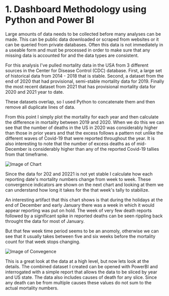 # 1. Dashboard Methodology using Python and Power BI

Large amounts of data needs to be collected before many analyses can be made.  This can be public data downloaded or scraped from websites or it can be queried from private databases.  Often this data is not immediately in a useable form and must be processed in order to make sure that any missing data is accounted for and the data types are consistent.  

For this analysis I've pulled mortality data in the USA from 3 different sources in the Center for Disease Control (CDC) database.  First, a large set of historical data from 2014 - 2018 that is stable.  Second, a dataset from the end of 2020 that had provisional, semi-stable mortality data for 2019.  Finally the most recent dataset from 2021 that has provisional mortality data for 2020 and 2021 year to date.

These datasets overlap, so I used Python to concatenate them and then remove all duplicate lines of data.

From this point I simply plot the mortality for each year and then calculate the difference in mortality between 2019 and 2020.  When we do this we can see that the number of deaths in the US in 2020 was considerably higher than those in prior years and that the excess follows a pattern not unlike the different waves of Covid-19 that were reported throughout the year.  It is also interesting to note that the number of excess deaths as of mid-December is considerably higher than any of the reported Covid-19 tallies from that timeframe. 

![Image of Chart](https://michaeljmerritt.github.io/Portfolio/Images/mortalityhistoryh.jpg)

Since the data for 202 and 20221 is not yet stable I calculate how each reporting date's mortality numbers change from week to week.  These convergence indicators are shown on the next chart and looking at them we can understand how long it takes for the that week's tally to stabilize.  

An interesting artifact that this chart shows is that during the holidays at the end of December and early January there was a week in which it would appear reporting was put on hold.  The week of very few death reports followed by a significant spike in reported deaths can be seen rippling back throught the data for most of January.  

But that few week time period seems to be an anomoly, otherwise we can see that it usually takes between five and six weeks before the mortality count for that week stops changing.

![Image of Convegence](https://michaeljmerritt.github.io/Portfolio/Images/convergeh.jpg)

This is a great look at the data at a high level, but now lets look at the details.  The combined dataset I created can be opened with PowerBI and interrogated with a simple report that allows the data to be sliced by year and US state.  The data also includes causes of death for any slice.  Since any death can be from multiple causes these values do not sum to the actual mortality numbers.

